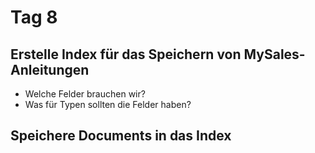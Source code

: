 # Tag 8

## Erstelle Index für das Speichern von MySales-Anleitungen

- Welche Felder brauchen wir?
- Was für Typen sollten die Felder haben?

## Speichere Documents in das Index
